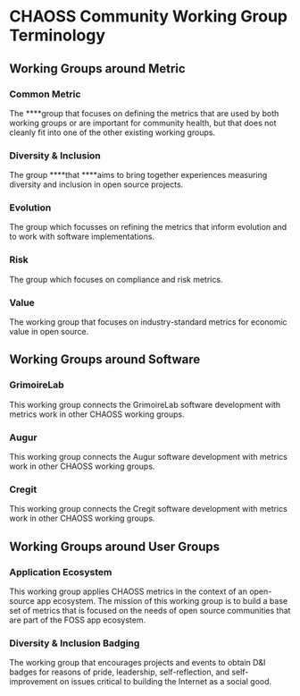 # CHAOSS Community Working Group Terminology

## **Working Groups around Metric**

### **Common Metric**

The ****group that focuses on defining the metrics that are used by both working groups or are important for community health, but that does not cleanly fit into one of the other existing working groups.

### **Diversity & Inclusion**

The group ****that ****aims to bring together experiences measuring diversity and inclusion in open source projects.

### **Evolution**

The group which focusses on refining the metrics that inform evolution and to work with software implementations.

### **Risk**

The group which focuses on compliance and risk metrics.

### **Value**

The working group that focuses on industry-standard metrics for economic value in open source.

## **Working Groups around Software**

### **GrimoireLab**

This working group connects the GrimoireLab software development with metrics work in other CHAOSS working groups.

### **Augur**

This working group connects the Augur software development with metrics work in other CHAOSS working groups.

### **Cregit**

This working group connects the Cregit software development with metrics work in other CHAOSS working groups.

## **Working Groups around User Groups**

### **Application Ecosystem**

This working group applies CHAOSS metrics in the context of an open-source app ecosystem. The mission of this working group is to build a base set of metrics that is focused on the needs of open source communities that are part of the FOSS app ecosystem.

### **Diversity & Inclusion Badging**

The working group that encourages projects and events to obtain D&I badges for reasons of pride, leadership, self-reflection, and self-improvement on issues critical to building the Internet as a social good.

